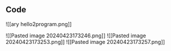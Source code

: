 ## Code
![[ary hello2program.png]]

![[Pasted image 20240423173246.png]]
![[Pasted image 20240423173253.png]]
![[Pasted image 20240423173257.png]]
